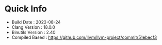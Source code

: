 # Quick Info
* Build Date : 2023-08-24
* Clang Version : 18.0.0
* Binutils Version : 2.40
* Compiled Based : https://github.com/llvm/llvm-project/commit/51ebecf3
